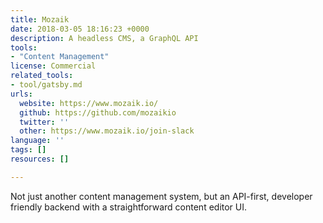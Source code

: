 ```yaml
---
title: Mozaik
date: 2018-03-05 18:16:23 +0000
description: A headless CMS, a GraphQL API
tools:
- "Content Management"
license: Commercial
related_tools:
- tool/gatsby.md
urls:
  website: https://www.mozaik.io/
  github: https://github.com/mozaikio
  twitter: ''
  other: https://www.mozaik.io/join-slack
language: ''
tags: []
resources: []

---
```

Not just another content management system, but an API-first, developer friendly backend with a straightforward content editor UI.
